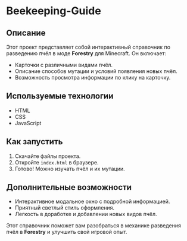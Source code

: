 # Beekeeping-Guide

<h2>Описание</h2>
<p>Этот проект представляет собой интерактивный справочник по разведению пчёл в моде <strong>Forestry</strong> для Minecraft. Он включает:</p>
<ul>
    <li>Карточки с различными видами пчёл.</li>
    <li>Описание способов мутации и условий появления новых пчёл.</li>
    <li>Возможность просмотра информации по клику на карточку.</li>
</ul>

<h2>Используемые технологии</h2>
<ul>
    <li>HTML</li>
    <li>CSS</li>
    <li>JavaScript</li>
</ul>

<h2>Как запустить</h2>
<ol>
    <li>Скачайте файлы проекта.</li>
    <li>Откройте <code>index.html</code> в браузере.</li>
    <li>Готово! Можно изучать пчёл и их мутации.</li>
</ol>

<h2>Дополнительные возможности</h2>
<ul>
    <li>Интерактивное модальное окно с подробной информацией.</li>
    <li>Приятный светлый стиль оформления.</li>
    <li>Легкость в доработке и добавлении новых видов пчёл.</li>
</ul>

<p>Этот справочник поможет вам разобраться в механике разведения пчёл в <strong>Forestry</strong> и улучшить свой игровой опыт.</p>
